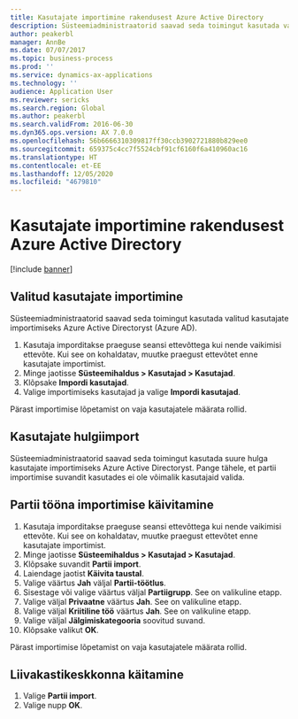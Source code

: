 ```yaml
---
title: Kasutajate importimine rakendusest Azure Active Directory
description: Süsteemiadministraatorid saavad seda toimingut kasutada valitud kasutajate käsitsi importimiseks või suure hulga kasutajate importimiseks Azure Active Directoryst.
author: peakerbl
manager: AnnBe
ms.date: 07/07/2017
ms.topic: business-process
ms.prod: ''
ms.service: dynamics-ax-applications
ms.technology: ''
audience: Application User
ms.reviewer: sericks
ms.search.region: Global
ms.author: peakerbl
ms.search.validFrom: 2016-06-30
ms.dyn365.ops.version: AX 7.0.0
ms.openlocfilehash: 56b6666310309817ff30ccb3902721880b829ee0
ms.sourcegitcommit: 659375c4cc7f5524cbf91cf6160f6a410960ac16
ms.translationtype: HT
ms.contentlocale: et-EE
ms.lasthandoff: 12/05/2020
ms.locfileid: "4679810"
---
```

# <a name="import-users-from-azure-active-directory"></a>Kasutajate importimine rakendusest Azure Active Directory

[!include [banner](../../includes/banner.md)]

## <a name="import-select-users"></a>Valitud kasutajate importimine

Süsteemiadministraatorid saavad seda toimingut kasutada valitud kasutajate importimiseks Azure Active Directoryst (Azure AD).

1. Kasutaja imporditakse praeguse seansi ettevõttega kui nende vaikimisi ettevõte. Kui see on kohaldatav, muutke praegust ettevõtet enne kasutajate importimist.
2. Minge jaotisse **Süsteemihaldus > Kasutajad > Kasutajad**.
3. Klõpsake **Impordi kasutajad**.
4. Valige importimiseks kasutajad ja valige **Impordi kasutajad**.

Pärast importimise lõpetamist on vaja kasutajatele määrata rollid.

## <a name="import-users-in-bulk"></a>Kasutajate hulgiimport

Süsteemiadministraatorid saavad seda toimingut kasutada suure hulga kasutajate importimiseks Azure Active Directoryst.
Pange tähele, et partii importimise suvandit kasutades ei ole võimalik kasutajaid valida.

## <a name="run-the-import-as-a-batch-job"></a>Partii tööna importimise käivitamine
1. Kasutaja imporditakse praeguse seansi ettevõttega kui nende vaikimisi ettevõte. Kui see on kohaldatav, muutke praegust ettevõtet enne kasutajate importimist.
2. Minge jaotisse **Süsteemihaldus > Kasutajad > Kasutajad**.
3. Klõpsake suvandit **Partii import**.
4. Laiendage jaotist **Käivita taustal**.
4. Valige väärtus **Jah** väljal **Partii-töötlus**.
6. Sisestage või valige väärtus väljal **Partiigrupp**. See on valikuline etapp.  
7. Valige väljal **Privaatne** väärtus **Jah**. See on valikuline etapp.  
8. Valige väljal **Kriitiline töö** väärtus **Jah**. See on valikuline etapp.  
9. Valige väljal **Jälgimiskategooria** soovitud suvand.
10. Klõpsake valikut **OK**.

Pärast importimise lõpetamist on vaja kasutajatele määrata rollid.

## <a name="run-in-a-sandbox-environment"></a>Liivakastikeskkonna käitamine
1. Valige **Partii import**.
2. Valige nupp **OK**.
